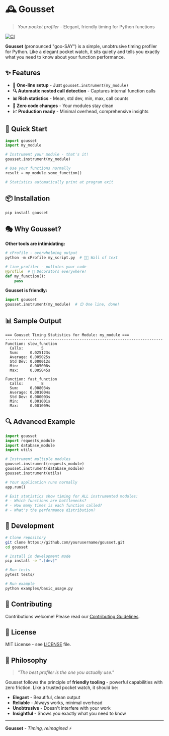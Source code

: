 # 🕰️ Gousset

> *Your pocket profiler* - Elegant, friendly timing for Python functions


[![CI](https://github.com/etienne87/gousset/workflows/CI/badge.svg)](https://github.com/etienne87/gousset/actions)

**Gousset** (pronounced "goo-SAY") is a simple, unobtrusive timing profiler for Python. Like a elegant pocket watch, it sits quietly and tells you exactly what you need to know about your function performance.

## ✨ Features

- **🎯 One-line setup** - Just `gousset.instrument(my_module)`
- **🔍 Automatic nested call detection** - Captures internal function calls
- **📊 Rich statistics** - Mean, std dev, min, max, call counts
- **🚫 Zero code changes** - Your modules stay clean
- **📈 Production ready** - Minimal overhead, comprehensive insights

## 🚀 Quick Start

```python
import gousset
import my_module

# Instrument your module - that's it!
gousset.instrument(my_module)

# Use your functions normally
result = my_module.some_function()

# Statistics automatically print at program exit
```

## 📦 Installation

```bash
pip install gousset
```

## 🎭 Why Gousset?

**Other tools are intimidating:**
```python
# cProfile - overwhelming output
python -m cProfile my_script.py  # 😵‍💫 Wall of text

# line_profiler - pollutes your code
@profile  # 😤 Decorators everywhere!
def my_function():
    pass
```

**Gousset is friendly:**
```python
import gousset
gousset.instrument(my_module)  # 😌 One line, done!
```

## 📊 Sample Output

```
=== Gousset Timing Statistics for Module: my_module ===
----------------------------------------------------------------------
Function: slow_function
  Calls:        5
  Sum:     0.025123s
  Average: 0.005025s
  Std Dev: 0.000012s
  Min:     0.005008s
  Max:     0.005045s

Function: fast_function
  Calls:        8
  Sum:     0.008034s
  Average: 0.001004s
  Std Dev: 0.000003s
  Min:     0.001001s
  Max:     0.001009s
```

## 🔍 Advanced Example

```python
import gousset
import requests_module
import database_module
import utils

# Instrument multiple modules
gousset.instrument(requests_module)
gousset.instrument(database_module)
gousset.instrument(utils)

# Your application runs normally
app.run()

# Exit statistics show timing for ALL instrumented modules:
# - Which functions are bottlenecks?
# - How many times is each function called?
# - What's the performance distribution?
```

## 🧪 Development

```bash
# Clone repository
git clone https://github.com/yourusername/gousset.git
cd gousset

# Install in development mode
pip install -e ".[dev]"

# Run tests
pytest tests/

# Run example
python examples/basic_usage.py
```

## 🤝 Contributing

Contributions welcome! Please read our [Contributing Guidelines](CONTRIBUTING.md).

## 📝 License

MIT License - see [LICENSE](LICENSE) file.

## 🎯 Philosophy

> *"The best profiler is the one you actually use."*

Gousset follows the principle of **friendly tooling** - powerful capabilities with zero friction. Like a trusted pocket watch, it should be:

- **Elegant** - Beautiful, clean output
- **Reliable** - Always works, minimal overhead
- **Unobtrusive** - Doesn't interfere with your work
- **Insightful** - Shows you exactly what you need to know

---

**Gousset** - *Timing, reimagined* ⚡